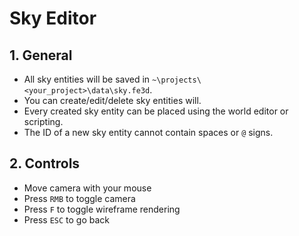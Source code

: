 # Sky Editor

## 1. General

- All sky entities will be saved in `~\projects\<your_project>\data\sky.fe3d`.
- You can create/edit/delete sky entities will.
- Every created sky entity can be placed using the world editor or scripting.
- The ID of a new sky entity cannot contain spaces or `@` signs.

## 2. Controls

- Move camera with your mouse
- Press `RMB` to toggle camera
- Press `F` to toggle wireframe rendering
- Press `ESC` to go back
